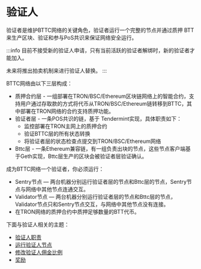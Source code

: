 # 验证人
验证者是维护BTTC网络的关键角色，验证者运行一个完整的节点并通过质押 BTT来生产区块、验证和参与PoS共识来保证网络安全运行。

:::info
目前不接受新的验证人申请，只有当前活跃的验证者解绑时，新的验证者才能加入。

未来将推出拍卖机制来进行验证人替换。
:::

BTTC网络由以下三层构成：
* 质押合约层 - 一组部署在TRON/BSC/Ethereum区块链网络上的智能合约，支持用户通过存取款的方式将代币从TRON/BSC/Ethereum链转移到BTTC，其中部署在TRON网络的合约支持质押功能。
* 验证者层 - 一条POS共识的链，基于 Tendermint实现，具体职责如下：
    - 监控部署在TRON主网上的质押合约
    - 验证BTTC层的所有状态转换
    - 将验证者层的状态检查点提交到TRON/BSC/Ethereum网络
* Bttc层 - 一条Ethereum兼容链，有一组负责出块的节点，这些节点客户端基于Geth实现，Bttc层生产的区块会被验证者层验证确认。


成为BTTC网络一个验证者，你必须运行：
- Sentry节点 — 两台机器分别运行验证者层的节点和Bttc层的节点，Sentry节点与网络中其他节点连通交互。
- Validator节点 — 两台机器分别运行验证者层的节点和Bttc层的节点，Validator节点只和Sentry节点交互，与网络中其他节点没有连接。
- 在TRON网络的质押合约中质押足够数量的BTT代币。


下面与验证人相关的主题：
* [验证人职责](/docs/validator/responsibilities)
* [运行验证人节点](/docs/node/build-validator-node)
* [修改验证人佣金比例](/docs/validator/rewards)
* [奖励](/docs/validator/validator-commission-operations)
